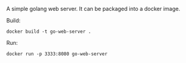 A simple golang web server.
It can be packaged into a docker image.

Build:
```shell
docker build -t go-web-server .
```

Run:
```shell
docker run -p 3333:8080 go-web-server
```
